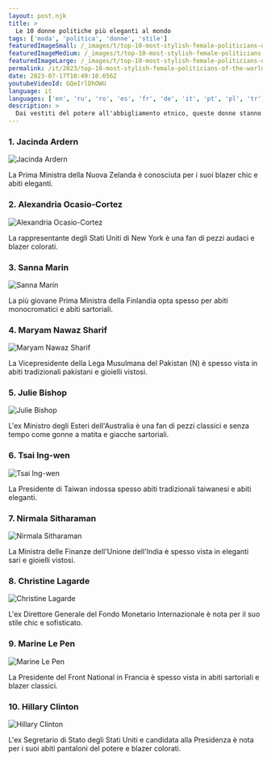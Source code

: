 ```yaml
---
layout: post.njk
title: >
  Le 10 donne politiche più eleganti al mondo
tags: ['moda', 'politica', 'donne', 'stile']
featuredImageSmall: /_images/t/top-10-most-stylish-female-politicians-of-the-world-cover-it-small.webp
featuredImageMedium: /_images/t/top-10-most-stylish-female-politicians-of-the-world-cover-it-medium.webp
featuredImageLarge: /_images/t/top-10-most-stylish-female-politicians-of-the-world-cover-it-large.webp
permalink: /it/2023/top-10-most-stylish-female-politicians-of-the-world.html
date: 2023-07-17T10:49:10.656Z
youtubeVideoId: GQeIrlDhOWU
language: it
languages: ['en', 'ru', 'ro', 'es', 'fr', 'de', 'it', 'pt', 'pl', 'tr']
description: >
  Dai vestiti del potere all'abbigliamento etnico, queste donne stanno stabilendo gli obiettivi della moda nell'arena politica.
---
```


### 1. Jacinda Ardern

![Jacinda Ardern](/_images/2/20b60b1367e1d6a419ddc1e06aeebbb9-medium.webp)

La Prima Ministra della Nuova Zelanda è conosciuta per i suoi blazer chic e abiti eleganti.

### 2. Alexandria Ocasio-Cortez

![Alexandria Ocasio-Cortez](/_images/3/3293e3d9fb4ceab64e774968307db17d-medium.webp)

La rappresentante degli Stati Uniti di New York è una fan di pezzi audaci e blazer colorati.

### 3. Sanna Marin

![Sanna Marin](/_images/c/c721348b289625ae829e0273bc3bf4e9-medium.webp)

La più giovane Prima Ministra della Finlandia opta spesso per abiti monocromatici e abiti sartoriali.

### 4. Maryam Nawaz Sharif

![Maryam Nawaz Sharif](/_images/b/bfd46cbee1005c94f1bd7e529315c217-medium.webp)

La Vicepresidente della Lega Musulmana del Pakistan (N) è spesso vista in abiti tradizionali pakistani e gioielli vistosi.

### 5. Julie Bishop

![Julie Bishop](/_images/5/548be7ed26b0f0d906124a44872391c2-medium.webp)

L'ex Ministro degli Esteri dell'Australia è una fan di pezzi classici e senza tempo come gonne a matita e giacche sartoriali.

### 6. Tsai Ing-wen

![Tsai Ing-wen](/_images/7/7761c579ef8f9fd27fdb4e6eed2c0dea-medium.webp)

La Presidente di Taiwan indossa spesso abiti tradizionali taiwanesi e abiti eleganti.

### 7. Nirmala Sitharaman

![Nirmala Sitharaman](/_images/7/707f9d6b085fd2980bc5f07c8722969a-medium.webp)

La Ministra delle Finanze dell'Unione dell'India è spesso vista in eleganti sari e gioielli vistosi.

### 8. Christine Lagarde

![Christine Lagarde](/_images/1/1626b52b9bf08218826d2497d1c2ea56-medium.webp)

L'ex Direttore Generale del Fondo Monetario Internazionale è nota per il suo stile chic e sofisticato.

### 9. Marine Le Pen

![Marine Le Pen](/_images/7/7381deb53fcffb206eda999de2153adb-medium.webp)

La Presidente del Front National in Francia è spesso vista in abiti sartoriali e blazer classici.

### 10. Hillary Clinton

![Hillary Clinton](/_images/2/250833bd6c3cb5def156a6126d544e43-medium.webp)

L'ex Segretario di Stato degli Stati Uniti e candidata alla Presidenza è nota per i suoi abiti pantaloni del potere e blazer colorati.

